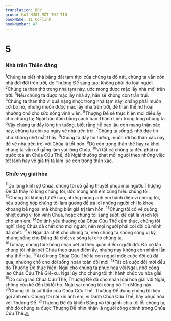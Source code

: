 ```yaml
---
translation: BDY
group: HAI MƯƠI MỐT THƯ TÍN
bookName: II Cổ-linh 
bookNumber: 47
---
```


<div class="title"><h1>5</h1><h3>Nhà trên Thiên đàng</h3></div>
<span class="verse 2co_5_1"><sup>1</sup>Chúng ta biết nhà bằng đất tạm thời của chúng ta đổ nát, chúng ta vẫn còn nhà đời đời trên trời, do Thượng Đế sáng tạo, không phải do loài người. </span>
<span class="verse 2co_5_2"><sup>2</sup>Chúng ta than thở trong nhà tạm này, ước mong được mặc lấy nhà mới trên trời. </span>
<span class="verse 2co_5_3"><sup>3</sup>Nếu chúng ta được mặc lấy nhà ấy, hẳn sẽ không còn trần trụi. </span>
<span class="verse 2co_5_4"><sup>4</sup>Chúng ta than thở vì quá nặng nhọc trong nhà tạm này, chẳng phải muốn cởi bỏ nó, nhưng muốn được mặc lấy nhà trên trời, để thân thể hư hoại nhường chỗ cho sức sống vĩnh viễn. </span>
<span class="verse 2co_5_5"><sup>5</sup>Thượng Đế sẽ thực hiện mọi điều ấy cho chúng ta; Ngài bảo đảm bằng cách ban Thánh Linh trong lòng chúng ta.<br/></span>
<span class="verse 2co_5_6"><sup>6</sup>Vậy chúng ta đầy lòng tin tưởng, biết rằng hễ bao lâu còn mang thân xác này, chúng ta còn xa ngày về nhà trên trời. </span>
<span class="verse 2co_5_7"><sup>7</sup>Chúng ta sống<a href="#" data-toggle="tooltip" data-placement="bottom" title="Nt tiến bước">⚓</a> nhờ đức tin chứ không nhờ mắt thấy. </span>
<span class="verse 2co_5_8"><sup>8</sup>Chúng ta đầy tin tưởng, muốn rời bỏ thân xác này, để về nhà trên trời với Chúa là tốt hơn. </span>
<span class="verse 2co_5_9"><sup>9</sup>Dù còn trong thân thể hay ra khỏi, chúng ta vẫn cố gắng làm vui lòng Chúa. </span>
<span class="verse 2co_5_10"><sup>10</sup>Vì tất cả chúng ta đều phải ra trước tòa án Chúa Cứu Thế, để Ngài thưởng phạt mỗi người theo những việc tốt lành hay vô giá trị ta làm lúc còn trong thân xác.</span>
<div class="title"><h3>Chức vụ giải hòa</h3></div>
<span class="verse 2co_5_11"><sup>11</sup>Do lòng kính sợ Chúa, chúng tôi cố gắng thuyết phục mọi người. Thượng Đế đã thấy rõ lòng chúng tôi, ước mong anh em cũng hiểu chúng tôi. </span>
<span class="verse 2co_5_12"><sup>12</sup>Chúng tôi không tự đề cao, nhưng mong anh em hãnh diện vì chúng tôi, nêu trường hợp chúng tôi làm gương để trả lời những người chỉ lo khoe khoang bề ngoài mà không biết giá trị tâm hồn. </span>
<span class="verse 2co_5_13"><sup>13</sup>Chúng tôi có vẻ cuồng nhiệt cũng vì tôn vinh Chúa, hoặc chúng tôi sáng suốt, dè dặt là vì ích lợi cho anh em. </span>
<span class="verse 2co_5_14"><sup>14</sup>Do tình yêu thương của Chúa Cứu Thế cảm thúc, chúng tôi nghĩ rằng Chúa đã chết cho mọi người, nên mọi người phải coi đời cũ mình đã chết. </span>
<span class="verse 2co_5_15"><sup>15</sup>Vì Ngài đã chết cho chúng ta, nên chúng ta không sống vị kỷ, nhưng sống cho Đấng đã chết và sống lại cho chúng ta.<br/></span>
<span class="verse 2co_5_16"><sup>16</sup>Từ nay, chúng tôi không nhận xét ai theo quan điểm người đời. Đã có lần chúng tôi nhận xét Chúa theo quan điểm ấy, nhưng nay không còn nhầm lẫn như thế nữa. </span>
<span class="verse 2co_5_17"><sup>17</sup>Ai ở trong Chúa Cứu Thế là con người mới: cuộc đời cũ đã qua, nhường chỗ cho đời sống hoàn toàn đổi mới.</span>
<span class="verse 2co_5_18"><sup>18</sup>Tất cả cuộc đổi mới đều do Thượng Đế thực hiện. Ngài cho chúng ta phục hòa với Ngài, nhờ công lao Chúa Cứu Thế Giê-xu. Ngài ủy cho chúng tôi thi hành chức vụ hòa giải. </span>
<span class="verse 2co_5_19"><sup>19</sup>Do công lao Chúa Cứu Thế, Thượng Đế đã cho nhân loại hòa giải với Ngài, không còn kể đến tội lỗi họ. Ngài sai chúng tôi công bố Tin Mừng này.<br/></span>
<span class="verse 2co_5_20"><sup>20</sup>Chúng tôi là sứ thần của Chúa Cứu Thế. Thượng Đế dùng chúng tôi kêu gọi anh em. Chúng tôi nài xin anh em, vì Danh Chúa Cứu Thế, hãy phục hòa với Thượng Đế. </span>
<span class="verse 2co_5_21"><sup>21</sup>Thượng Đế đã khiến Đấng vô tội gánh chịu tội lỗi chúng ta, nhờ đó chúng ta được Thượng Đế nhìn nhận là người công chính trong Chúa Cứu Thế.<a href="#" data-toggle="tooltip" data-placement="bottom" title="Nt được trở thành sự công chính của Thượng Đế">⚓</a></span>
